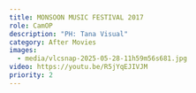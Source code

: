 ```yaml
---
title: MONSOON MUSIC FESTIVAL 2017
role: CamOP
description: "PH: Tana Visual"
category: After Movies
images:
  - media/vlcsnap-2025-05-28-11h59m56s681.jpg
video: https://youtu.be/R5jYqEJIVJM
priority: 2
---
```


